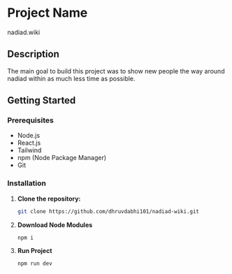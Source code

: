# Project Name

nadiad.wiki

## Description

The main goal to build this project was to show new people the way around nadiad within as much less time as possible.

## Getting Started

### Prerequisites

- Node.js
- React.js
- Tailwind
- npm (Node Package Manager)
- Git

### Installation

1. **Clone the repository:**

   ```bash
   git clone https://github.com/dhruvdabhi101/nadiad-wiki.git
   ```

2. **Download Node Modules**
   ```Terminal
   npm i
   ```
3. **Run Project**
   ```Terminal
   npm run dev
   ```
